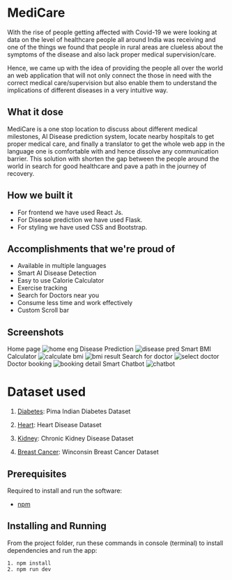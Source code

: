 # MediCare
With the rise of people getting affected with Covid-19 we were looking at data on the level of healthcare people all around India was receiving and one of the things we found that people in rural areas are clueless about the symptoms of the disease and also lack proper medical supervision/care.

Hence, we came up with the idea of providing the people all over the world an web application that will not only connect the those in need with the correct medical care/supervision but also enable them to understand the implications of different diseases in a very intuitive way.

## What it dose
MediCare is a one stop location to discuss about different medical milestones, AI Disease prediction system, locate nearby hospitals to get proper medical care, and finally a translator to get the whole web app in the language one is comfortable with and hence dissolve any communication barrier. This solution with shorten the gap between the people around the world in search for good healthcare and pave a path in the journey of recovery.



## How we built it
- For frontend we have used React Js.
- For Disease prediction we have used Flask.
- For styling we have used CSS and Bootstrap.

## Accomplishments that we're proud of
- Available in multiple languages
- Smart AI Disease Detection
- Easy to use Calorie Calculator
- Exercise tracking
- Search for Doctors near you
- Consume less time and work effectively
- Custom Scroll bar

## Screenshots
Home page
![home eng](https://user-images.githubusercontent.com/64153988/112758615-eae7d000-900c-11eb-9f67-3c4831cd3107.png)
Disease Prediction
![disease pred](https://user-images.githubusercontent.com/64153988/112758613-e91e0c80-900c-11eb-8688-97900e5fa363.png)
Smart BMI Calculator
![calculate bmi](https://user-images.githubusercontent.com/64153988/112758621-ecb19380-900c-11eb-948d-5d7f85d28c12.png)
![bmi result](https://user-images.githubusercontent.com/64153988/112758618-eb806680-900c-11eb-8866-3cdcfe3fc659.png)
Search for doctor
![select doctor](https://user-images.githubusercontent.com/64153988/112758617-eb806680-900c-11eb-8d41-c7abc9504347.png)
Doctor booking
![booking detail](https://user-images.githubusercontent.com/64153988/112758620-ec18fd00-900c-11eb-856a-700174bc5a92.png)
Smart Chatbot
![chatbot](https://user-images.githubusercontent.com/64153988/112758623-ecb19380-900c-11eb-88eb-2e17fc36d0ec.png)


# Dataset used
1) [Diabetes](https://www.kaggle.com/uciml/pima-indians-diabetes-database): Pima Indian Diabetes Dataset

2) [Heart](https://www.kaggle.com/ronitf/heart-disease-uci): Heart Disease Dataset

3) [Kidney](https://www.kaggle.com/mansoordaku/ckdisease): Chronic Kidney Disease Dataset

4) [Breast Cancer](https://www.kaggle.com/uciml/breast-cancer-wisconsin-data): Winconsin Breast Cancer Dataset

## Prerequisites
Required to install and run the software:

 * [npm](https://www.npmjs.com/get-npm)


## Installing and Running

From the project folder, run these commands in console (terminal) to install dependencies and run the app:
```
1. npm install
2. npm run dev
